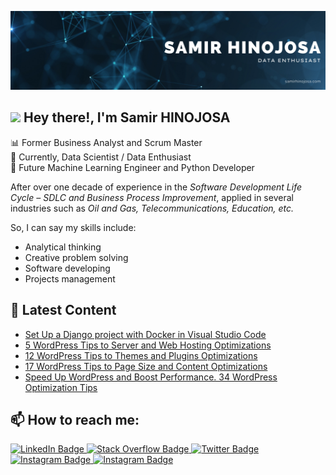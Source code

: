 [![SamirHinojosa's GitHub Banner](./assets/GitHubHeader_v2.png)](https://samirhinojosa.com)

## <img src="https://media.giphy.com/media/hvRJCLFzcasrR4ia7z/giphy.gif" width="25px"> Hey there!, I'm Samir HINOJOSA
📊 Former Business Analyst and Scrum Master<br>
🤖 Currently, Data Scientist / Data Enthusiast<br>
🎯 Future Machine Learning Engineer and Python Developer<br> 

After over one decade of experience in the <em>Software Development Life Cycle – SDLC and Business Process Improvement</em>, applied in several industries such as <em>Oil and Gas, Telecommunications, Education, etc.</em><br>

So, I can say my skills include:
<ul>
  <li>Analytical thinking</li>
  <li>Creative problem solving</li>
  <li>Software developing</li>
  <li>Projects management</li>
</ul> 

## 📝 Latest Content
<!-- SAMIRHINOJOSA:START -->
- [Set Up a Django project with Docker in Visual Studio Code](https://www.samirhinojosa.com/django-docker-visual-studio-code/)
- [5 WordPress Tips to Server and Web Hosting Optimizations](https://www.samirhinojosa.com/wordpress-tips-to-server-and-web-hosting-optimizations/)
- [12 WordPress Tips to Themes and Plugins Optimizations](https://www.samirhinojosa.com/wordpress-tips-to-themes-and-plugins-optimizations/)
- [17 WordPress Tips to Page Size and Content Optimizations](https://www.samirhinojosa.com/wordpress-tips-to-page-size-and-content-optimizations/)
- [Speed Up WordPress and Boost Performance. 34 WordPress Optimization Tips](https://www.samirhinojosa.com/wordpress-performance-speed-optimization/)
<!-- SAMIRHINOJOSA:END -->

## 📫 How to reach me:
<div id="badges" >
  <a href="https://www.linkedin.com/in/samirhinojosa/" target="_blank">
    <img src="https://img.shields.io/badge/LinkedIn-blue?style=for-the-badge&logo=linkedin&logoColor=white" alt="LinkedIn Badge "/>
  </a>
  <a href="https://stackoverflow.com/users/11145261/samir-hinojosa" target="_blank">
    <img src="https://img.shields.io/badge/stack%20overflow-FE7A16?logo=stack-overflow&logoColor=white&style=for-the-badge" alt="Stack Overflow Badge"/>
  </a>
  <a href="https://twitter.com/SamirHinojosaD" target="_blank">
    <img src="https://img.shields.io/badge/Twitter-blue?style=for-the-badge&logo=twitter&logoColor=white" alt="Twitter Badge"/>
  </a>
  <a href="https://www.instagram.com/samirhinojosa/" target="_blank">
    <img src="https://img.shields.io/badge/Instagram-E4405F?style=for-the-badge&logo=instagram&logoColor=white" alt="Instagram Badge"/>
  </a>
  <a href="https://www.samirhinojosa.com/" target="_blank">
    <img src="https://img.shields.io/badge/Website-3b5998?style=for-the-badge&logo=google-chrome&logoColor=white" alt="Instagram Badge" />
  </a>
</div>

